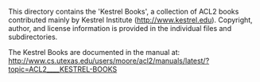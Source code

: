 This directory contains the 'Kestrel Books', a collection of ACL2 books
contributed mainly by Kestrel Institute (http://www.kestrel.edu). Copyright,
author, and license information is provided in the individual files and
subdirectories.

The Kestrel Books are documented in the manual at:
http://www.cs.utexas.edu/users/moore/acl2/manuals/latest/?topic=ACL2____KESTREL-BOOKS
